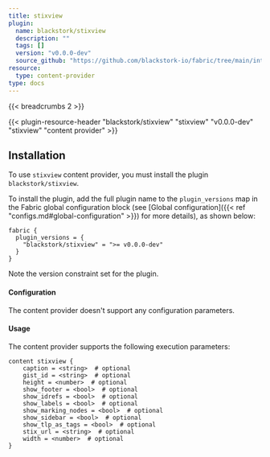 ```yaml
---
title: stixview 
plugin:
  name: blackstork/stixview
  description: ""
  tags: []
  version: "v0.0.0-dev"
  source_github: "https://github.com/blackstork-io/fabric/tree/main/internal/stixview/"
resource:
  type: content-provider
type: docs
---
```


{{< breadcrumbs 2 >}}

{{< plugin-resource-header "blackstork/stixview" "stixview" "v0.0.0-dev" "stixview" "content provider" >}}

## Installation

To use `stixview` content provider, you must install the plugin `blackstork/stixview`.

To install the plugin, add the full plugin name to the `plugin_versions` map in the Fabric global configuration block (see [Global configuration]({{< ref "configs.md#global-configuration" >}}) for more details), as shown below:

```hcl
fabric {
  plugin_versions = {
    "blackstork/stixview" = ">= v0.0.0-dev"
  }
}
```

Note the version constraint set for the plugin.


#### Configuration

The content provider doesn't support any configuration parameters.

#### Usage

The content provider supports the following execution parameters:

```hcl
content stixview {
    caption = <string>  # optional
    gist_id = <string>  # optional
    height = <number>  # optional
    show_footer = <bool>  # optional
    show_idrefs = <bool>  # optional
    show_labels = <bool>  # optional
    show_marking_nodes = <bool>  # optional
    show_sidebar = <bool>  # optional
    show_tlp_as_tags = <bool>  # optional
    stix_url = <string>  # optional
    width = <number>  # optional
}
```

